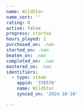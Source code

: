 ```yaml
---
name: WildStar
name_sort: ''
rating: 0
active: false
progress: started
hours_played: 2
purchased_on: .nan
started_on: .nan
beaten_on: .nan
completed_on: .nan
mastered_on: .nan
identifiers:
  - type: steam
    appid: '376570'
    name: WildStar
    synced_on: '2024-10-10'

---
```


